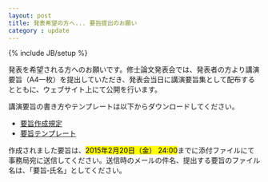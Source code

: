 ```yaml
---
layout: post
title: 発表希望の方へ... 要旨提出のお願い 
category : update
---
```

{% include JB/setup %}

発表を希望される方へのお願いです。修士論文発表会では、発表者の方より講演要旨（A4一枚）を提出していただき、発表会当日に講演要旨集として配布するとともに、ウェブサイト上にて公開を行います。

講演要旨の書き方やテンプレートは以下からダウンロードしてください。

* [要旨作成規定](https://www.dropbox.com/s/l8td3jtx24emp1x/Abstract-Form_kanto2015.doc?dl=0)
* [要旨テンプレート](https://www.dropbox.com/s/2t7jfavutiwnoub/Abstract-Template_kanto2015.doc?dl=0)

作成されました要旨は、<mark>2015年2月20日（金） 24:00</mark>までに添付ファイルにて事務局宛に送信してください。送信時のメールの件名、提出する要旨のファイル名は、「要旨‐氏名」としてください。
